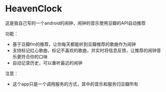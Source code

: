 # HeavenClock
这是我自己写的一个android的闹钟，闹钟的音乐使用豆瓣的API自动推荐

功能：
- 基于豆瓣fm的推荐，让你每天都能听到豆瓣推荐的歌曲作为闹钟
- 支持标记红心歌曲，标记不喜欢的歌曲，并实时将信息反馈，让推荐的闹钟音乐更符合你的口味
- 自动记录历史，可以重听最近的闹钟

注意：
- 这个app只是一个调用服务的方式，其中的音乐和服务归豆瓣所有

